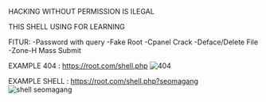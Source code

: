
HACKING WITHOUT PERMISSION IS  ILEGAL

THIS SHELL USING FOR LEARNING

FITUR:
-Password with query
-Fake Root
-Cpanel Crack
-Deface/Delete File
-Zone-H Mass Submit

EXAMPLE 404 : https://root.com/shell.php
![404](https://github.com/user-attachments/assets/c2d74ee8-daf2-4644-b475-48da77087ae7)

EXAMPLE SHELL : https://root.com/shell.php?seomagang
![shell seomagang](https://github.com/user-attachments/assets/0a6cc4a8-9622-42b5-a3e4-91386e906451)




